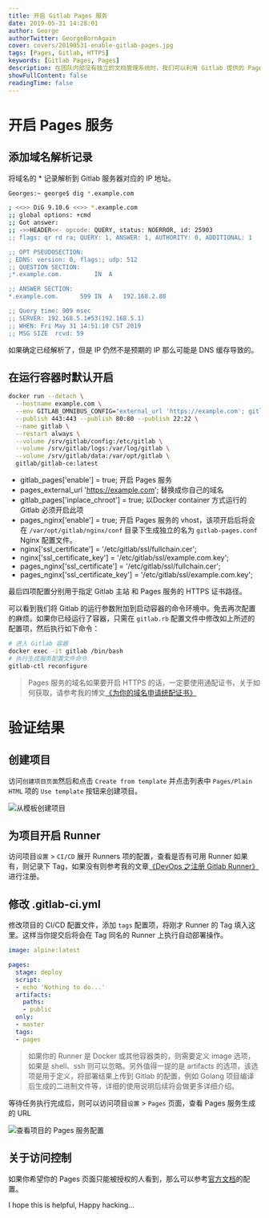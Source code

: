 ```yaml
---
title: 开启 Gitlab Pages 服务
date: 2019-05-31 14:28:01
author: George
authorTwitter: GeorgeBornAgain
cover: covers/20190531-enable-gitlab-pages.jpg
tags: [Pages, Gitlab, HTTPS]
keywords: [Gitlab Pages, Pages]
description: 在团队内部没有独立的文档管理系统时，我们可以利用 Gitlab 提供的 Pages 服务来实现项目的文档或演示页面的发布，你只需要修改一些配置文件即可开启这项功能。
showFullContent: false
readingTime: false
---
```


# 开启 Pages 服务

## 添加域名解析记录

将域名的 * 记录解析到 Gitlab 服务器对应的 IP 地址。

```bash 验证解析结果
Georges:~ george$ dig *.example.com

; <<>> DiG 9.10.6 <<>> *.example.com
;; global options: +cmd
;; Got answer:
;; ->>HEADER<<- opcode: QUERY, status: NOERROR, id: 25903
;; flags: qr rd ra; QUERY: 1, ANSWER: 1, AUTHORITY: 0, ADDITIONAL: 1

;; OPT PSEUDOSECTION:
; EDNS: version: 0, flags:; udp: 512
;; QUESTION SECTION:
;*.example.com.			IN	A

;; ANSWER SECTION:
*.example.com.		599	IN	A	192.168.2.88

;; Query time: 909 msec
;; SERVER: 192.168.5.1#53(192.168.5.1)
;; WHEN: Fri May 31 14:51:10 CST 2019
;; MSG SIZE  rcvd: 59
```

如果确定已经解析了，但是 IP 仍然不是预期的 IP 那么可能是 DNS 缓存导致的。

## 在运行容器时默认开启

```bash
docker run --detach \
  --hostname example.com \
  --env GITLAB_OMNIBUS_CONFIG="external_url 'https://example.com'; gitlab_rails['lfs_enabled'] = true; nginx['redirect_http_to_https'] = true; pages_external_url 'https://example.com'; gitlab_pages['enable'] = true; gitlab_pages['inplace_chroot'] = true; pages_nginx['enable'] = true; nginx['ssl_certificate'] = '/etc/gitlab/ssl/fullchain.cer'; nginx['ssl_certificate_key'] = '/etc/gitlab/ssl/example.com.key'; pages_nginx['ssl_certificate'] = '/etc/gitlab/ssl/fullchain.cer'; pages_nginx['ssl_certificate_key'] = '/etc/gitlab/ssl/example.com.key';" \
  --publish 443:443 --publish 80:80 --publish 22:22 \
  --name gitlab \
  --restart always \
  --volume /srv/gitlab/config:/etc/gitlab \
  --volume /srv/gitlab/logs:/var/log/gitlab \
  --volume /srv/gitlab/data:/var/opt/gitlab \
  gitlab/gitlab-ce:latest
```
* gitlab_pages['enable'] = true; 开启 Pages 服务
* pages_external_url 'https://example.com'; 替换成你自己的域名
* gitlab_pages['inplace_chroot'] = true; 以Docker container 方式运行的 Gitlab 必须开启此项
* pages_nginx['enable'] = true; 开启 Pages 服务的 vhost，该项开启后将会在 `/var/opt/gitlab/nginx/conf` 目录下生成独立的名为 `gitlab-pages.conf` Nginx 配置文件。
* nginx['ssl_certificate'] = '/etc/gitlab/ssl/fullchain.cer';
* nginx['ssl_certificate_key'] = '/etc/gitlab/ssl/example.com.key';
* pages_nginx['ssl_certificate'] = '/etc/gitlab/ssl/fullchain.cer';
* pages_nginx['ssl_certificate_key'] = '/etc/gitlab/ssl/example.com.key';

最后四项配置分别用于指定 Gitlab 主站 和 Pages 服务的 HTTPS 证书路径。

可以看到我们将 Gitlab 的运行参数附加到启动容器的命令环境中。免去再次配置的麻烦。如果你已经运行了容器，只需在 `gitlab.rb` 配置文件中修改如上所述的配置项，然后执行如下命令：

```bash
# 进入 Gitlab 容器
docker exec -it gitlab /bin/bash
# 执行生成服务配置文件命令
gitlab-ctl reconfigure
```
> Pages 服务的域名如果要开启 HTTPS 的话，一定要使用通配证书，关于如何获取，请参考我的博文[《为你的域名申请统配证书》](/20190117.html)

# 验证结果

## 创建项目

访问`创建项目页面`然后和点击 `Create from template` 并点击列表中 `Pages/Plain HTML` 项的 `Use template` 按钮来创建项目。

![从模板创建项目](/article/gitlab-projects-new.png)

## 为项目开启 Runner

访问项目`设置` > `CI/CD` 展开 Runners 项的配置，查看是否有可用 Runner 如果有，则记录下 Tag，如果没有则参考我的文章[《DevOps 之注册 Gitlab Runner》](/20190525.html) 进行注册。

## 修改 .gitlab-ci.yml

修改项目的 CI/CD 配置文件，添加 `tags` 配置项，将刚才 Runner 的 Tag 填入这里。这样当你提交后将会在 Tag 同名的 Runner 上执行自动部署操作。

```yaml
image: alpine:latest

pages:
  stage: deploy
  script:
  - echo 'Nothing to do...'
  artifacts:
    paths:
    - public
  only:
  - master
  tags:
  - pages
```

> 如果你的 Runner 是 Docker 或其他容器类的，则需要定义 image 选项，如果是 shell、ssh 则可以忽略。另外值得一提的是 artifacts 的选项，该选项是用于定义，将部署结果上传到 Gitlab 的配置，例如 Golang 项目编译后生成的二进制文件等，详细的使用说明后续将会做更多详细介绍。

等待任务执行完成后，则可以访问项目`设置` > `Pages` 页面，查看 Pages 服务生成的 URL 

![查看项目的 Pages 服务配置](/article/gitlab-settings-pages.png)

## 关于访问控制

如果你希望你的 Pages 页面只能被授权的人看到，那么可以参考[官方文档](https://docs.gitlab.com/ee/administration/pages/index.html#access-control)的配置。

I hope this is helpful, Happy hacking...